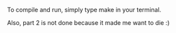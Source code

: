 To compile and run, simply type make in your terminal.

Also, part 2 is not done because it made me want to die :)
